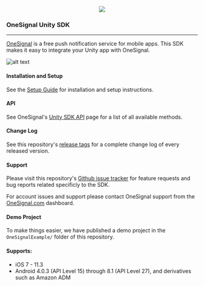 <p align="center">
  <img src="https://onesignal.com/assets/common/logo_onesignal_color.png"/>
</p>

### OneSignal Unity SDK
---

[OneSignal](https://onesignal.com/) is a free push notification service for mobile apps. This SDK makes it easy to integrate your Unity app with OneSignal.

![alt text](https://onesignal.com/images/android_and_ios_notification_image.gif)

#### Installation and Setup
See the [Setup Guide](https://documentation.onesignal.com/docs/unity-sdk-setup) for installation and setup instructions.

#### API
See OneSignal's [Unity SDK API](https://documentation.onesignal.com/docs/unity-sdk) page for a list of all available methods.

#### Change Log
See this repository's [release tags](https://github.com/OneSignal/OneSignal-Unity-SDK/releases) for a complete change log of every released version.

#### Support
Please visit this repository's [Github issue tracker](https://github.com/OneSignal/OneSignal-Unity-SDK/issues) for feature requests and bug reports related specificly to the SDK.

For account issues and support please contact OneSignal support from the [OneSignal.com](https://onesignal.com) dashboard.

#### Demo Project
To make things easier, we have published a demo project in the `OneSignalExample/` folder of this repository.

#### Supports:
* iOS 7 - 11.3
* Android 4.0.3 (API Level 15) through 8.1 (API Level 27), and derivatives such as Amazon ADM
